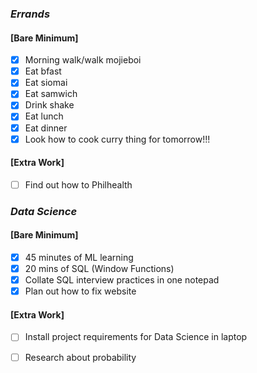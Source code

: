 ### *Errands*
#### [Bare Minimum]
* [x] Morning walk/walk mojieboi
* [x] Eat bfast
* [x] Eat siomai
* [x] Eat samwich
* [x] Drink shake
* [x] Eat lunch
* [x] Eat dinner
* [x] Look how to cook curry thing for tomorrow!!!
#### [Extra Work]
* [ ] Find out how to Philhealth
### *Data Science*
#### [Bare Minimum]
* [x] 45 minutes of ML learning
* [x] 20 mins of SQL (Window Functions)
* [x] Collate SQL interview practices in one notepad
* [x] Plan out how to fix website
#### [Extra Work]
* [ ] Install project requirements for Data Science in laptop
* [ ] Research about probability




